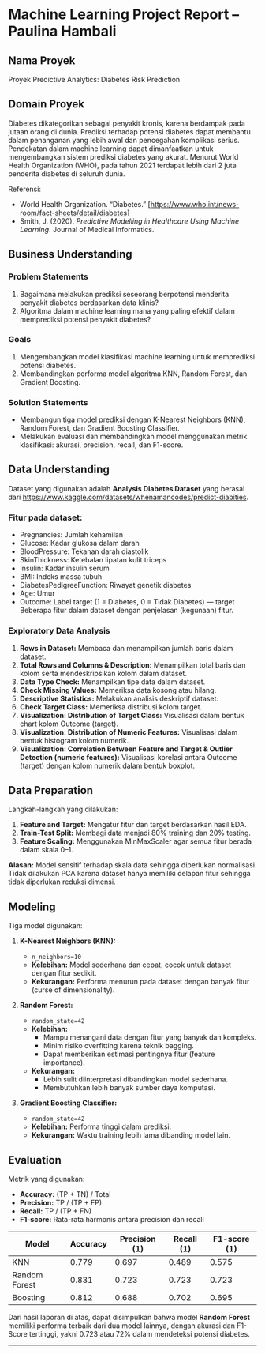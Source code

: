 # Machine Learning Project Report – Paulina Hambali 

## Nama Proyek  
Proyek Predictive Analytics: Diabetes Risk Prediction

## Domain Proyek

Diabetes dikategorikan sebagai penyakit kronis, karena berdampak pada jutaan orang di dunia. Prediksi terhadap potensi diabetes dapat membantu dalam penanganan yang lebih awal dan pencegahan komplikasi serius. Pendekatan dalam machine learning dapat dimanfaatkan untuk mengembangkan sistem prediksi diabetes yang akurat. Menurut World Health Organization (WHO), pada tahun 2021 terdapat lebih dari 2 juta penderita diabetes di seluruh dunia.

Referensi:
- World Health Organization. “Diabetes.” [https://www.who.int/news-room/fact-sheets/detail/diabetes]
- Smith, J. (2020). *Predictive Modelling in Healthcare Using Machine Learning*. Journal of Medical Informatics.

## Business Understanding

### Problem Statements

1. Bagaimana melakukan prediksi seseorang berpotensi menderita penyakit diabetes berdasarkan data klinis?  
2. Algoritma dalam machine learning mana yang paling efektif dalam memprediksi potensi penyakit diabetes? 

### Goals

1. Mengembangkan model klasifikasi machine learning untuk memprediksi potensi diabetes.  
2. Membandingkan performa model algoritma KNN, Random Forest, dan Gradient Boosting.

### Solution Statements

- Membangun tiga model prediksi dengan K-Nearest Neighbors (KNN), Random Forest, dan Gradient Boosting Classifier.  
- Melakukan evaluasi dan membandingkan model menggunakan metrik klasifikasi: akurasi, precision, recall, dan F1-score.

## Data Understanding

Dataset yang digunakan adalah **Analysis Diabetes Dataset** yang berasal dari https://www.kaggle.com/datasets/whenamancodes/predict-diabities.

### Fitur pada dataset:

- Pregnancies: Jumlah kehamilan  
- Glucose: Kadar glukosa dalam darah  
- BloodPressure: Tekanan darah diastolik  
- SkinThickness: Ketebalan lipatan kulit triceps  
- Insulin: Kadar insulin serum  
- BMI: Indeks massa tubuh  
- DiabetesPedigreeFunction: Riwayat genetik diabetes  
- Age: Umur  
- Outcome: Label target (1 = Diabetes, 0 = Tidak Diabetes) — target  
Beberapa fitur dalam dataset dengan penjelasan (kegunaan) fitur.

### Exploratory Data Analysis

1. **Rows in Dataset:** Membaca dan menampilkan jumlah baris dalam dataset.  
2. **Total Rows and Columns & Description:** Menampilkan total baris dan kolom serta mendeskripsikan kolom dalam dataset.  
3. **Data Type Check:** Menampilkan tipe data dalam dataset.  
4. **Check Missing Values:** Memeriksa data kosong atau hilang.  
5. **Descriptive Statistics:** Melakukan analisis deskriptif dataset.  
6. **Check Target Class:** Memeriksa distribusi kolom target.  
7. **Visualization: Distribution of Target Class:** Visualisasi dalam bentuk chart kolom Outcome (target).  
8. **Visualization: Distribution of Numeric Features:** Visualisasi dalam bentuk histogram kolom numerik.  
9. **Visualization: Correlation Between Feature and Target & Outlier Detection (numeric features):** Visualisasi korelasi antara Outcome (target) dengan kolom numerik dalam bentuk boxplot.

## Data Preparation

Langkah-langkah yang dilakukan:

1. **Feature and Target:** Mengatur fitur dan target berdasarkan hasil EDA.  
2. **Train-Test Split:** Membagi data menjadi 80% training dan 20% testing.  
3. **Feature Scaling:** Menggunakan MinMaxScaler agar semua fitur berada dalam skala 0–1.  

**Alasan:** Model sensitif terhadap skala data sehingga diperlukan normalisasi. Tidak dilakukan PCA karena dataset hanya memiliki delapan fitur sehingga tidak diperlukan reduksi dimensi.

## Modeling

Tiga model digunakan:

1. **K-Nearest Neighbors (KNN):**  
   - `n_neighbors=10`  
   - **Kelebihan:** Model sederhana dan cepat, cocok untuk dataset dengan fitur sedikit.  
   - **Kekurangan:** Performa menurun pada dataset dengan banyak fitur (curse of dimensionality).

2. **Random Forest:**  
   - `random_state=42`  
   - **Kelebihan:**  
     - Mampu menangani data dengan fitur yang banyak dan kompleks.  
     - Minim risiko overfitting karena teknik bagging.  
     - Dapat memberikan estimasi pentingnya fitur (feature importance).  
   - **Kekurangan:**  
     - Lebih sulit diinterpretasi dibandingkan model sederhana.  
     - Membutuhkan lebih banyak sumber daya komputasi.

3. **Gradient Boosting Classifier:**  
   - `random_state=42`  
   - **Kelebihan:** Performa tinggi dalam prediksi.  
   - **Kekurangan:** Waktu training lebih lama dibanding model lain.

## Evaluation

Metrik yang digunakan:

- **Accuracy:** (TP + TN) / Total  
- **Precision:** TP / (TP + FP)  
- **Recall:** TP / (TP + FN)  
- **F1-score:** Rata-rata harmonis antara precision dan recall  

| Model         | Accuracy | Precision (1) | Recall (1) | F1-score (1) |
|---------------|----------|---------------|------------|--------------|
| KNN           | 0.779    | 0.697         | 0.489      | 0.575        |
| Random Forest | 0.831    | 0.723         | 0.723      | 0.723        |
| Boosting      | 0.812    | 0.688         | 0.702      | 0.695        |

Dari hasil laporan di atas, dapat disimpulkan bahwa model **Random Forest** memiliki performa terbaik dari dua model lainnya, dengan akurasi dan F1-Score tertinggi, yakni 0.723 atau 72% dalam mendeteksi potensi diabetes.

---
